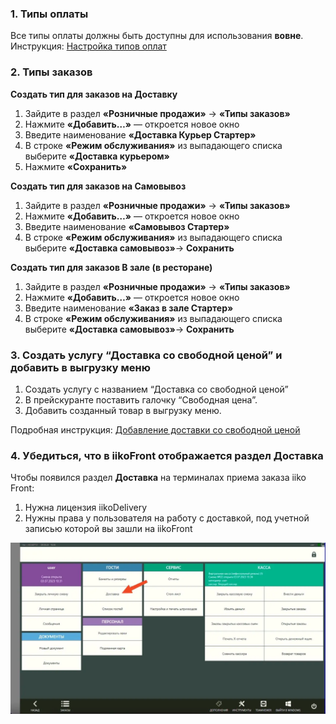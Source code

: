 ### 1. **Типы оплаты**

Все типы оплаты должны быть доступны для использования **вовне**. Инструкция: [Настройка типов оплат](Настройка_типов_оплат)

### 2. Типы заказов

**Создать тип для заказов на Доставку**
1. Зайдите в раздел **«Розничные продажи»** → **«Типы заказов»**
2. Нажмите **«Добавить…»** — откроется новое окно
3. Введите наименование **«Доставка Курьер Стартер»**
4. В строке **«Режим обслуживания»** из выпадающего списка выберите **«Доставка курьером»**
5. Нажмите **«Сохранить»**
    
**Создать тип для заказов на Самовывоз**
1. Зайдите в раздел **«Розничные продажи»** → **«Типы заказов»**
2. Нажмите **«Добавить…»** — откроется новое окно
3. Введите наименование **«Самовывоз Стартер»**
4. В строке **«Режим обслуживания»** из выпадающего списка выберите **«Доставка самовывоз»**→ **Сохранить**

**Создать тип для заказов В зале (в ресторане)**
1. Зайдите в раздел **«Розничные продажи»** → **«Типы заказов»**
2. Нажмите **«Добавить…»** — откроется новое окно
3. Введите наименование **«Заказ в зале Стартер»**
4. В строке **«Режим обслуживания»** из выпадающего списка выберите **«Доставка самовывоз»**→ **Сохранить**

### 3. Создать услугу “Доставка со свободной ценой” и добавить в выгрузку меню

1. Создать услугу с названием “Доставка со свободной ценой” 
2. В прейскуранте поставить галочку “Свободная цена”. 
3. Добавить созданный товар в выгрузку меню. 

Подробная инструкция: [Добавление доставки со свободной ценой](./Добавление_доставки_iiko)

### 4. Убедиться, что в iikoFront отображается раздел Доставка

Чтобы появился раздел **Доставка** на терминалах приема заказа iiko Front:

1. Нужна лицензия iikoDelivery
2. Нужны права у пользователя на работу с доставкой, под учетной записью которой вы зашли на iikoFront

![iikoFrontDelivery](files/iikoFrontDelivery.webp)